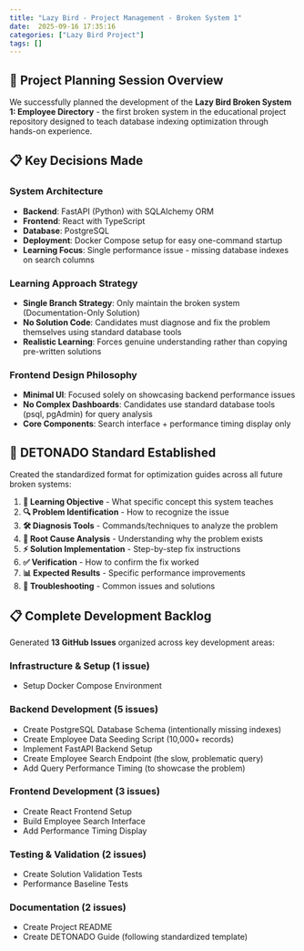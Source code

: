 ```yaml
---
title: "Lazy Bird - Project Management - Broken System 1"
date:  2025-09-16 17:35:16
categories: ["Lazy Bird Project"]
tags: []
---
```


## 🎯 Project Planning Session Overview

We successfully planned the development of the **Lazy Bird Broken System 1: Employee Directory** - the first broken system in the educational project repository designed to teach database indexing optimization through hands-on experience.

## 📋 Key Decisions Made

### System Architecture
- **Backend**: FastAPI (Python) with SQLAlchemy ORM
- **Frontend**: React with TypeScript 
- **Database**: PostgreSQL
- **Deployment**: Docker Compose setup for easy one-command startup
- **Learning Focus**: Single performance issue - missing database indexes on search columns

### Learning Approach Strategy
- **Single Branch Strategy**: Only maintain the broken system (Documentation-Only Solution)
- **No Solution Code**: Candidates must diagnose and fix the problem themselves using standard database tools
- **Realistic Learning**: Forces genuine understanding rather than copying pre-written solutions

### Frontend Design Philosophy
- **Minimal UI**: Focused solely on showcasing backend performance issues
- **No Complex Dashboards**: Candidates use standard database tools (psql, pgAdmin) for query analysis
- **Core Components**: Search interface + performance timing display only

## 📝 DETONADO Standard Established

Created the standardized format for optimization guides across all future broken systems:

1. **🎯 Learning Objective** - What specific concept this system teaches
2. **🔍 Problem Identification** - How to recognize the issue
3. **🛠️ Diagnosis Tools** - Commands/techniques to analyze the problem
4. **🧠 Root Cause Analysis** - Understanding why the problem exists
5. **⚡ Solution Implementation** - Step-by-step fix instructions
6. **✅ Verification** - How to confirm the fix worked
7. **📊 Expected Results** - Specific performance improvements
8. **🚨 Troubleshooting** - Common issues and solutions

## 📋 Complete Development Backlog

Generated **13 GitHub Issues** organized across key development areas:

### Infrastructure & Setup (1 issue)
- Setup Docker Compose Environment

### Backend Development (5 issues)
- Create PostgreSQL Database Schema (intentionally missing indexes)
- Create Employee Data Seeding Script (10,000+ records)
- Implement FastAPI Backend Setup
- Create Employee Search Endpoint (the slow, problematic query)
- Add Query Performance Timing (to showcase the problem)

### Frontend Development (3 issues)
- Create React Frontend Setup
- Build Employee Search Interface
- Add Performance Timing Display

### Testing & Validation (2 issues)
- Create Solution Validation Tests
- Performance Baseline Tests

### Documentation (2 issues)
- Create Project README
- Create DETONADO Guide (following standardized template)